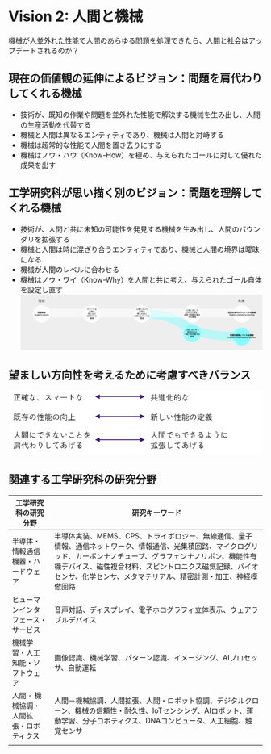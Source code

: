# Vision 2: 人間と機械

機械が人並外れた性能で人間のあらゆる問題を処理できたら、人間と社会はアップデートされるのか？

## 現在の価値観の延伸によるビジョン：問題を肩代わりしてくれる機械

- 技術が、既知の作業や問題を並外れた性能で解決する機械を生み出し、人間の生産活動を代替する
- 機械と人間は異なるエンティティであり、機械は人間と対峙する
- 機械は超常的な性能で人間を置き去りにする
- 機械はノウ・ハウ（Know-How）を極め、与えられたゴールに対して優れた成果を出す

## 工学研究科が思い描く別のビジョン：問題を理解してくれる機械

- 技術が、人間と共に未知の可能性を発見する機械を生み出し、人間のバウンダリを拡張する
- 機械と人間は時に混ざり合うエンティティであり、機械と人間の境界は曖昧になる
- 機械が人間のレベルに合わせる
- 機械はノウ・ワイ（Know-Why）を人間と共に考え、与えられたゴール自体を設定し直す
![80184ff4fff9957f2d50f0d27064936f.png](image/80184ff4fff9957f2d50f0d27064936f.png)

## 望ましい方向性を考えるために考慮すべきバランス

![8d4f9074ae3f4a7513962916660c7fd1.png](image/8d4f9074ae3f4a7513962916660c7fd1.png "8d4f9074ae3f4a7513962916660c7fd1.png")

## 関連する工学研究科の研究分野

| 工学研究科の研究分野  | 研究キーワード   |
|------------------------|-----------------------------------------------------------|
| 半導体・情報通信機器・ハードウェア     | 半導体実装、MEMS、CPS、トライボロジー、無線通信、量子情報、通信ネットワーク、情報通信、光集積回路、マイクログリッド、カーボンナノチューブ、グラフェンナノリボン、機能性有機デバイス、磁性複合材料、スピントロニクス磁気記録、バイオセンサ、化学センサ、メタマテリアル、精密計測・加工、神経模倣回路 |
| ヒューマンインタフェース・サービス     | 音声対話、ディスプレイ、電子ホログラフィ立体表示、ウェアラブルデバイス  |
| 機械学習・人工知能・ソフトウェア   | 画像認識、機械学習、パターン認識、イメージング、AIプロセッサ、自動運転   |
| 人間 - 機械協調・人間拡張・ロボティクス | 人間－機械協調、人間拡張、人間・ロボット協調、デジタルクローン、機械の信頼性・耐久性、IoTセンシング、AIロボット、運動学習、分子ロボティクス、DNAコンピュータ、人工細胞、触覚センサ
                                                          |
